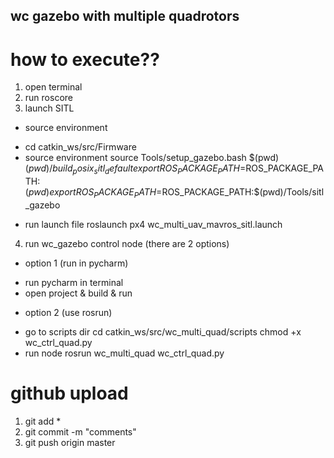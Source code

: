 ## wc gazebo with multiple quadrotors ##

# how to execute??
1. open terminal
2. run roscore
3. launch SITL 
* source environment
- cd catkin_ws/src/Firmware
- source environment
source Tools/setup_gazebo.bash $(pwd) $(pwd)/build_posix_sitl_default
export ROS_PACKAGE_PATH=$ROS_PACKAGE_PATH:$(pwd)
export ROS_PACKAGE_PATH=$ROS_PACKAGE_PATH:$(pwd)/Tools/sitl_gazebo
* run launch file
roslaunch px4 wc_multi_uav_mavros_sitl.launch

4. run wc_gazebo control node (there are 2 options)
* option 1 (run in pycharm)
- run pycharm in terminal
- open project & build & run

* option 2 (use rosrun)
- go to scripts dir
cd catkin_ws/src/wc_multi_quad/scripts
chmod +x wc_ctrl_quad.py
- run node
rosrun wc_multi_quad wc_ctrl_quad.py





# github upload
1. git add *
2. git commit -m "comments"
3. git push origin master

